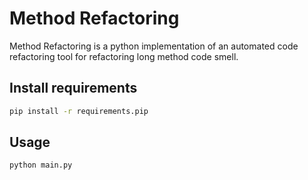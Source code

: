 # Method Refactoring

Method Refactoring is a python implementation of an automated code refactoring tool for refactoring long method code smell.
## Install requirements

```bash
pip install -r requirements.pip
```

## Usage

```bash
python main.py
```